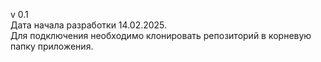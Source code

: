 v 0.1<br>
Дата начала разработки 14.02.2025.<br>
Для подключения необходимо клонировать репозиторий в корневую папку приложения.<br>
